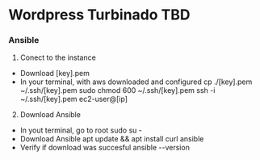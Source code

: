 # Wordpress Turbinado TBD

### Ansible
1. Conect to the instance
- Download [key].pem
- In your terminal, with aws downloaded and configured
cp ./[key].pem ~/.ssh/[key].pem
sudo chmod 600 ~/.ssh/[key].pem
ssh -i ~/.ssh/[key].pem ec2-user@[ip]
2. Download Ansible
- In yout terminal, go to root
sudo su -
- Download Ansible
apt update && apt install curl  ansible
- Verify if download was succesful
ansible --version
